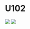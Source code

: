 # U102
![](https://raw.githubusercontent.com/45rfew/Starblast-mods-n-objs/master/Img/pufferfish.png)
![](https://raw.githubusercontent.com/45rfew/Starblast-mods-n-objs/master/Img/pufferfish2.png)
